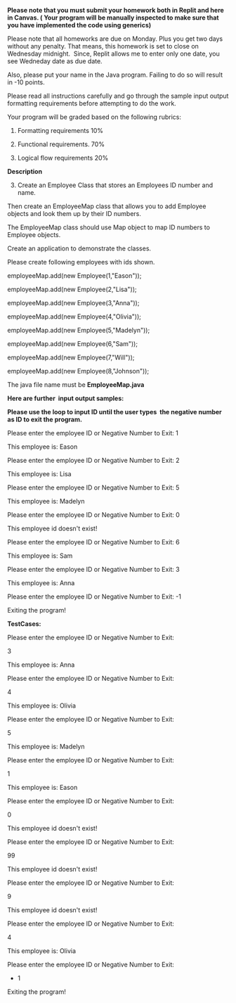 **Please note that you must submit your homework both in Replit and here in Canvas. ( Your program will be manually inspected to make sure that you have implemented the code using generics)**

Please note that all homeworks are due on Monday. Plus you get two days without any penalty. That means, this homework is set to close on Wednesday midnight.  Since, Replit allows me to enter only one date, you see Wedneday date as due date.

Also, please put your name in the Java program. Failing to do so will result in -10 points.

Please read all instructions carefully and go through the sample input output formatting requirements before attempting to do the work.

Your program will be graded based on the following rubrics:

1. Formatting requirements 10%

2. Functional requirements. 70%

3. Logical flow requirements 20%

**Description**

3. Create an Employee Class that stores an Employees ID number and name.

Then create an EmployeeMap class that allows you to add Employee objects and look them up by their ID numbers.

The EmployeeMap class should use Map object to map ID numbers to Employee objects.

Create an application to demonstrate the classes.

Please create following employees with ids shown.

employeeMap.add(new Employee(1,"Eason"));

employeeMap.add(new Employee(2,"Lisa"));

employeeMap.add(new Employee(3,"Anna"));

employeeMap.add(new Employee(4,"Olivia"));

employeeMap.add(new Employee(5,"Madelyn"));

employeeMap.add(new Employee(6,"Sam"));

employeeMap.add(new Employee(7,"Will"));

employeeMap.add(new Employee(8,"Johnson"));

The java file name must be **EmployeeMap.java**

**Here are further  input output samples:**

**Please use the loop to input ID until the user types  the negative number as ID to exit the program.**

Please enter the employee ID or Negative Number to Exit: 1

This employee is: Eason

Please enter the employee ID or Negative Number to Exit: 2

This employee is: Lisa

Please enter the employee ID or Negative Number to Exit: 5

This employee is: Madelyn

Please enter the employee ID or Negative Number to Exit: 0

This employee id doesn't exist!

Please enter the employee ID or Negative Number to Exit: 6

This employee is: Sam

Please enter the employee ID or Negative Number to Exit: 3

This employee is: Anna

Please enter the employee ID or Negative Number to Exit: -1

Exiting the program!

**TestCases:**

Please enter the employee ID or Negative Number to Exit:

3

This employee is: Anna

Please enter the employee ID or Negative Number to Exit:

4

This employee is: Olivia

Please enter the employee ID or Negative Number to Exit:

5

This employee is: Madelyn

Please enter the employee ID or Negative Number to Exit:

1

This employee is: Eason

Please enter the employee ID or Negative Number to Exit:

0

This employee id doesn't exist!

Please enter the employee ID or Negative Number to Exit:

99

This employee id doesn't exist!

Please enter the employee ID or Negative Number to Exit:

9

This employee id doesn't exist!

Please enter the employee ID or Negative Number to Exit:

4

This employee is: Olivia

Please enter the employee ID or Negative Number to Exit:

- 1

Exiting the program!
